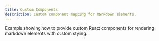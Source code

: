 ```yaml
---
title: Custom Components
description: Custom component mapping for markdown elements.
---
```


Example showing how to provide custom React components for rendering markdown elements with custom styling.

